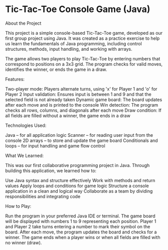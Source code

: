 # Tic-Tac-Toe Console Game (Java)

About the Project

This project is a simple console-based Tic-Tac-Toe game, developed as our first group project using Java. It was created as a practice exercise to help us learn the fundamentals of Java programming, including control structures, methods, input handling, and working with arrays.

The game allows two players to play Tic-Tac-Toe by entering numbers that correspond to positions on a 3x3 grid. The program checks for valid moves, identifies the winner, or ends the game in a draw.

Features:

  Two-player mode: Players alternate turns, using 'x' for Player 1 and 'o' for Player 2
  Input validation: Ensures input is between 1 and 9 and that the selected field is not already taken
  Dynamic game board: The board updates after each move and is printed to the console
  Win detection: The program checks all rows, columns, and diagonals after each move
  Draw condition: If all fields are filled without a winner, the game ends in a draw

Technologies Used:

  Java – for all application logic
  Scanner – for reading user input from the console
  2D arrays – to store and update the game board
  Conditionals and loops – for input handling and game flow control


What We Learned:

This was our first collaborative programming project in Java. Through building this application, we learned how to:

  Use Java syntax and structure effectively
  Work with methods and return values
  Apply loops and conditions for game logic
  Structure a console application in a clean and logical way
  Collaborate as a team by dividing responsibilities and integrating code


How to Play:

  Run the program in your preferred Java IDE or terminal.
  The game board will be displayed with numbers 1 to 9 representing each position.
  Player 1 and Player 2 take turns entering a number to mark their symbol on the board.
  After each move, the program updates the board and checks for a winner.
  The game ends when a player wins or when all fields are filled with no winner (draw).
